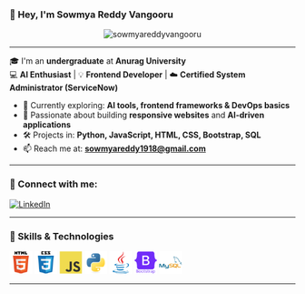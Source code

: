 ### 👋 Hey, I'm Sowmya Reddy Vangooru

<p align="center">
  <img src="https://komarev.com/ghpvc/?username=sowmyareddyvangooru&label=Profile%20views&color=blueviolet&style=flat" alt="sowmyareddyvangooru" />
</p>

---

🎓 I'm an **undergraduate** at **Anurag University**  
💻 **AI Enthusiast** | 💡 **Frontend Developer** | ☁️ **Certified System Administrator (ServiceNow)**

- 🌱 Currently exploring: **AI tools, frontend frameworks & DevOps basics**
- 🚀 Passionate about building **responsive websites** and **AI-driven applications**
- 🛠️ Projects in: **Python, JavaScript, HTML, CSS, Bootstrap, SQL**
- 📫 Reach me at: **sowmyareddy1918@gmail.com**

---

### 🔗 Connect with me:

<p align="left">
  <a href="https://www.linkedin.com/in/sowmyareddyvangooru" target="_blank">
    <img src="https://raw.githubusercontent.com/rahuldkjain/github-profile-readme-generator/master/src/images/icons/Social/linked-in-alt.svg" alt="LinkedIn" width="30" height="30"/>
  </a>
 
</p>

---

### 🚀 Skills & Technologies

<p align="left">
  <img src="https://raw.githubusercontent.com/devicons/devicon/master/icons/html5/html5-original-wordmark.svg" alt="html5" width="40" height="40"/>
  <img src="https://raw.githubusercontent.com/devicons/devicon/master/icons/css3/css3-original-wordmark.svg" alt="css3" width="40" height="40"/>
  <img src="https://raw.githubusercontent.com/devicons/devicon/master/icons/javascript/javascript-original.svg" alt="javascript" width="40" height="40"/>
  <img src="https://raw.githubusercontent.com/devicons/devicon/master/icons/python/python-original.svg" alt="python" width="40" height="40"/>
  <img src="https://raw.githubusercontent.com/devicons/devicon/master/icons/java/java-original.svg" alt="java" width="40" height="40"/>
  <img src="https://raw.githubusercontent.com/devicons/devicon/master/icons/bootstrap/bootstrap-plain-wordmark.svg" alt="bootstrap" width="40" height="40"/>
  <img src="https://raw.githubusercontent.com/devicons/devicon/master/icons/mysql/mysql-original-wordmark.svg" alt="sql" width="40" height="40"/>
</p>

---

